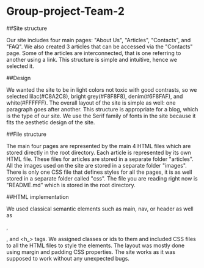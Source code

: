 # Group-project-Team-2

##Site structure

Our site includes four main pages: "About Us", "Articles", "Contacts", and "FAQ". We also created 3 articles that can be accessed via the "Contacts" page. Some of the articles are interconnected, that is one referring to another using a link. This structure is simple and intuitive, hence we selected it.

##Design

We wanted the site to be in light colors not toxic with good contrasts, so we selected lilac(#C8A2C8), bright grey(#F8F8F8), denim(#6F8FAF), and white(#FFFFFF). The overall layout of the site is simple as well: one paragraph goes after another. This structure is appropriate for a blog, which is the type of our site. We use the Serif family of fonts in the site because it fits the aesthetic design of the site.

##File structure

The main four pages are represented by the main 4 HTML files which are stored directly in the root directory. Each article is represented by its own HTML file. These files for articles are stored in a separate folder "articles". All the images used on the site are stored in a separate folder "images". There is only one CSS file that defines styles for all the pages, it is as well stored in a separate folder called "css". The file you are reading right now is "README.md" which is stored in the root directory.

##HTML implementation

We used classical semantic elements such as main, nav, or header as well as <div>, <p>, and <h_> tags. We assigned classes or ids to them and included CSS files to all the HTML files to style the elements. The layout was mostly done using margin and padding CSS properties. The site works as it was supposed to work without any unexpected bugs.
